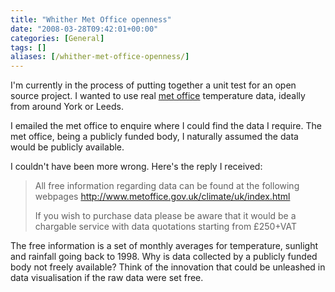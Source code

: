 ```yaml
---
title: "Whither Met Office openness"
date: "2008-03-28T09:42:01+00:00"
categories: [General]
tags: []
aliases: [/whither-met-office-openness/]
---
```


I'm currently in the process of putting together a unit test for an open source project. I wanted to use real <a href="http://www.metoffice.gov.uk/">met office</a> temperature data, ideally from around York or Leeds.

I emailed the met office to enquire where I could find the data I require. The met office, being a publicly funded body, I naturally assumed the data would be publicly available.

I couldn't have been more wrong. Here's the reply I received:
<blockquote>All free information regarding data can be found at the following webpages <a href="http://www.metoffice.gov.uk/climate/uk/index.html">http://www.metoffice.gov.uk/climate/uk/index.html</a>

If you wish to purchase data please be aware that it would be a chargable service with data quotations starting from £250+VAT</blockquote>
The free information is a set of monthly averages for temperature, sunlight and rainfall going back to 1998. Why is data collected by a publicly funded body not freely available? Think of the innovation that could be unleashed in data visualisation if the raw data were set free.
